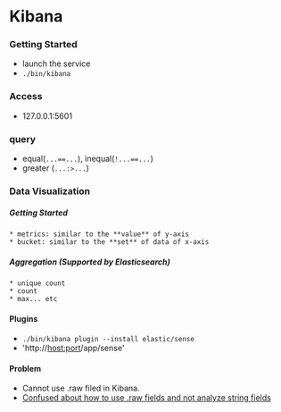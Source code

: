 # Kibana

### Getting Started
* launch the service
 * `./bin/kibana`

### Access
* 127.0.0.1:5601

### query
* equal(`...==...`), inequal(`!...==...`)
* greater (`...:>...`)

### Data Visualization
##### Getting Started
    * metrics: similar to the **value** of y-axis
    * bucket: similar to the **set** of data of x-axis
##### Aggregation (Supported by Elasticsearch)
    * unique count
    * count
    * max... etc

#### Plugins
* `./bin/kibana plugin --install elastic/sense`
 * 'http://<host:port>/app/sense'

#### Problem
* Cannot use .raw filed in Kibana.
 * [Confused about how to use .raw fields and not analyze string fields](https://discuss.elastic.co/t/confused-about-how-to-use-raw-fields-and-not-analyze-string-fields/28106)
